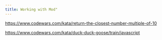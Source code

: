 ```yaml
---
title: Working with Mod"
---
```


https://www.codewars.com/kata/return-the-closest-number-multiple-of-10

https://www.codewars.com/kata/duck-duck-goose/train/javascript
